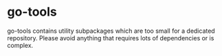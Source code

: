 # go-tools

go-tools contains utility subpackages which are too small for a dedicated repository. Please avoid anything that requires lots of dependencies or is complex. 
